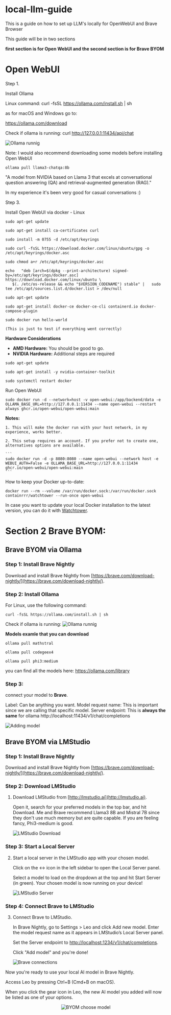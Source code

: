 # local-llm-guide
This is a guide on how to set up LLM's locally for OpenWebUI and Brave Browser

This guide will be in two sections

**first section is for Open WebUI and the second section is for Brave BYOM**

# Open WebUI

Step 1.

Install Ollama

Linux command: 
curl -fsSL https://ollama.com/install.sh | sh

as for macOS and Windows go to:

https://ollama.com/download

Check if ollama is running:
curl http://127.0.0.1:11434/api/chat

![Ollama runnig](img/ollama_running.jpeg)


Note: I would also recommend downloading some models before installing Open WebUI 

```
ollama pull llama3-chatqa:8b
```

"A model from NVIDIA based on Llama 3 that excels at conversational question answering (QA) and retrieval-augmented generation (RAG)."

In my experience it's been very good for casual conversations :)

Step 3.

Install Open WebUI via docker - Linux

```
sudo apt-get update
```

```
sudo apt-get install ca-certificates curl
```

```
sudo install -m 0755 -d /etc/apt/keyrings
```

```
sudo curl -fsSL https://download.docker.com/linux/ubuntu/gpg -o /etc/apt/keyrings/docker.asc
```

```
sudo chmod a+r /etc/apt/keyrings/docker.asc
```

```
echo   "deb [arch=$(dpkg --print-architecture) signed-by=/etc/apt/keyrings/docker.asc] https://download.docker.com/linux/ubuntu \
   $(. /etc/os-release && echo "$VERSION_CODENAME") stable" |   sudo tee /etc/apt/sources.list.d/docker.list > /dev/null
```

```
sudo apt-get update
```

```
sudo apt-get install docker-ce docker-ce-cli containerd.io docker-compose-plugin
```

```
sudo docker run hello-world
```

```
(This is just to test if everything went correctly)
```

**Hardware Considerations**


- **AMD Hardware:** You should be good to go.
- **NVIDIA Hardware:** Additional steps are required


```
sudo apt-get update
```

```
sudo apt-get install -y nvidia-container-toolkit
```

```
sudo systemctl restart docker
```

Run Open WebUI
```
sudo docker run -d --network=host -v open-webui:/app/backend/data -e OLLAMA_BASE_URL=http://127.0.0.1:11434 --name open-webui --restart always ghcr.io/open-webui/open-webui:main
```

**Notes:**

    1. This will make the docker run with your host network, in my experience, works better.

    2. This setup requires an account. If you prefer not to create one, alternatives options are available.

    ```
    sudo docker run -d -p 8080:8080 --name open-webui --network host -e WEBUI_AUTH=False -e OLLAMA_BASE_URL=http://127.0.0.1:11434 ghcr.io/open-webui/open-webui:main
    ```

How to keep your Docker up-to-date:
```
docker run --rm --volume /var/run/docker.sock:/var/run/docker.sock containrrr/watchtower --run-once open-webui
```

In case you want to update your local Docker installation to the latest version, you can do it with [Watchtower](https://containrrr.dev/watchtower/).




# Section 2 Brave BYOM:

## Brave BYOM via Ollama

### Step 1: Install Brave Nightly

Download and install Brave Nightly from [https://brave.com/download-nightly/](https://brave.com/download-nightly/).

### Step 2: Install Ollama

For Linux, use the following command:
```
curl -fsSL https://ollama.com/install.sh | sh
```

Check if ollama is running:
![Ollama runnig](img/ollama_running.jpeg)


**Models examle that you can download**
```
ollama pull mathstral
```
```
ollama pull codegeex4
```
```
ollama pull phi3:medium
```

you can find all the models here:
https://ollama.com/library 

### Step 3: 

connect your model to **Brave**.

Label: Can be anything you want.
Model request name: This is important since we are calling that specific model.
Server endpoint: This is **always the same** for ollama
http://localhost:11434/v1/chat/completions

![Adding model](img/adding_to_brave.jpeg)

## Brave BYOM via LMStudio

### Step 1: Install Brave Nightly

Download and install Brave Nightly from [https://brave.com/download-nightly/](https://brave.com/download-nightly/).

### Step 2: Download LMStudio

1. Download LMStudio from [http://lmstudio.ai](http://lmstudio.ai).

   Open it, search for your preferred models in the top bar, and hit Download. Me and Brave recommend Llama3 8B and Mistral 7B since they don't use much memory but are quite capable. If you are feeling fancy, Phi3-medium is good.

   ![LMStudio Download](img/lstudio_downlaod.png)

### Step 3: Start a Local Server

2. Start a local server in the LMStudio app with your chosen model.

   Click on the ↔️ icon in the left sidebar to open the Local Server panel.

   Select a model to load on the dropdown at the top and hit Start Server (in green). Your chosen model is now running on your device!

   ![LMStudio Server](img/lmstudioserver.png)

### Step 4: Connect Brave to LMStudio

3. Connect Brave to LMStudio.

   In Brave Nightly, go to Settings > Leo and click Add new model. Enter the model request name as it appears in LMStudio’s Local Server panel.

   Set the Server endpoint to [http://localhost:1234/v1/chat/completions](http://localhost:1234/v1/chat/completions).

   Click "Add model" and you're done!

   ![Brave connections](img/bravebyom_connection_lmstudio.png)

Now you're ready to use your local AI model in Brave Nightly.

Access Leo by pressing Ctrl+B (Cmd+B on macOS).

When you click the gear icon in Leo, the new AI model you added will now be listed as one of your options.

<p align="center">
  <img src="img/selecting_model_lmstudio.png" alt="BYOM choose model">
</p>